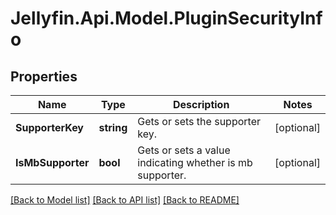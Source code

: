 
# Jellyfin.Api.Model.PluginSecurityInfo

## Properties

Name | Type | Description | Notes
------------ | ------------- | ------------- | -------------
**SupporterKey** | **string** | Gets or sets the supporter key. | [optional] 
**IsMbSupporter** | **bool** | Gets or sets a value indicating whether is mb supporter. | [optional] 

[[Back to Model list]](../README.md#documentation-for-models)
[[Back to API list]](../README.md#documentation-for-api-endpoints)
[[Back to README]](../README.md)

